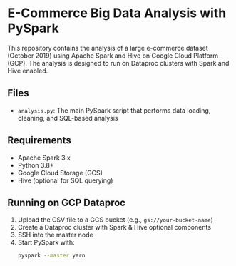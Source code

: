 # E-Commerce Big Data Analysis with PySpark

This repository contains the analysis of a large e-commerce dataset (October 2019) using Apache Spark and Hive on Google Cloud Platform (GCP). The analysis is designed to run on Dataproc clusters with Spark and Hive enabled.

## Files

- `analysis.py`: The main PySpark script that performs data loading, cleaning, and SQL-based analysis

## Requirements

- Apache Spark 3.x
- Python 3.8+
- Google Cloud Storage (GCS)
- Hive (optional for SQL querying)

## Running on GCP Dataproc

1. Upload the CSV file to a GCS bucket (e.g., `gs://your-bucket-name`)
2. Create a Dataproc cluster with Spark & Hive optional components
3. SSH into the master node
4. Start PySpark with:
   ```bash
   pyspark --master yarn
